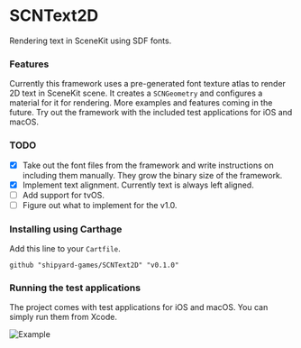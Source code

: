 # SCNText2D

Rendering text in SceneKit using SDF fonts.

### Features

Currently this framework uses a pre-generated font texture atlas to render 2D text in SceneKit scene. It creates a `SCNGeometry` and configures a material for it for rendering. More examples and features coming in the future. Try out the framework with the included test applications for iOS and macOS.

### TODO

- [x] Take out the font files from the framework and write instructions on including them manually. They grow the binary size of the framework.
- [x] Implement text alignment. Currently text is always left aligned.
- [ ] Add support for tvOS.
- [ ] Figure out what to implement for the v1.0.

### Installing using Carthage

Add this line to your `Cartfile`.

```
github "shipyard-games/SCNText2D" "v0.1.0"
```

### Running the test applications

The project comes with test applications for iOS and macOS. You can simply run them from Xcode.

![Example](https://pbs.twimg.com/media/D3sU9ZUX4AIvqYn.jpg:large)
